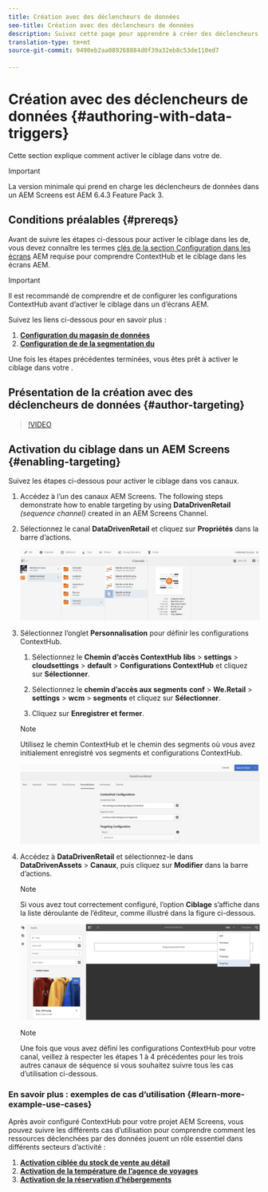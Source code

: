 ```yaml
---
title: Création avec des déclencheurs de données
seo-title: Création avec des déclencheurs de données
description: Suivez cette page pour apprendre à créer des déclencheurs de données.
translation-type: tm+mt
source-git-commit: 9490eb2aa089268884d0f39a32eb8c53de110ed7

---
```



# Création avec des déclencheurs de données {#authoring-with-data-triggers}

Cette section explique comment activer le ciblage dans votre  de.

>[!IMPORTANT]
> La version minimale qui prend en charge les déclencheurs de données dans un AEM Screens est AEM 6.4.3 Feature Pack 3.

## Conditions préalables {#prereqs}

Avant de suivre les étapes ci-dessous pour activer le ciblage dans les  de, vous devez connaître les termes [clés de la section Configuration dans les écrans](configuring-context-hub.md) AEM requise pour comprendre ContextHub et le ciblage dans les écrans AEM.

>[!IMPORTANT]
> Il est recommandé de comprendre et de configurer les configurations ContextHub avant d’activer le ciblage dans un  d’écrans AEM.

Suivez les liens ci-dessous pour en savoir plus :

1. **[Configuration du magasin de données](configuring-context-hub.md)**
1. **[Configuration de   de la segmentation du](configuring-context-hub.md)**

Une fois les étapes précédentes terminées, vous êtes prêt à activer le ciblage dans votre .

## Présentation de la création avec des déclencheurs de données {#author-targeting}

>[!VIDEO](https://video.tv.adobe.com/v/31921)

## Activation du ciblage dans un AEM Screens {#enabling-targeting}

Suivez les étapes ci-dessous pour activer le ciblage dans vos canaux.

1. Accédez à l’un des canaux AEM Screens. The following steps demonstrate how to enable targeting by using **DataDrivenRetail** *(sequence channel)* created in an AEM Screens Channel.

1. Sélectionnez le canal **DataDrivenRetail** et cliquez sur **Propriétés** dans la barre d’actions.

   ![screen_shot_2019-05-01at43332pm](assets/screen_shot_2019-05-01at43332pm.png)

1. Sélectionnez l’onglet **Personnalisation** pour définir les configurations ContextHub.

   1. Sélectionnez le **Chemin d’accès ContextHub** **libs** > **settings** > **cloudsettings** > **default** > **Configurations ContextHub** et cliquez sur **Sélectionner**.

   1. Sélectionnez le **chemin d’accès aux segments** **conf** > **We.Retail** > **settings** > **wcm** > **segments** et cliquez sur **Sélectionner**.

   1. Cliquez sur **Enregistrer et fermer**.
   >[!NOTE]
   >
   >Utilisez le chemin ContextHub et le chemin des segments où vous avez initialement enregistré vos segments et configurations ContextHub.

   ![screen_shot_2019-05-01at44030pm](assets/screen_shot_2019-05-01at44030pm.png)

1. Accédez à **DataDrivenRetail** et sélectionnez-le dans **DataDrivenAssets** > **Canaux**, puis cliquez sur **Modifier** dans la barre d’actions.

   >[!NOTE]
   >
   >Si vous avez tout correctement configuré, l’option **Ciblage** s’affiche dans la liste déroulante de l’éditeur, comme illustré dans la figure ci-dessous.

   ![screen_shot_2019-05-01at44231pm](assets/screen_shot_2019-05-01at44231pm.png)

   >[!NOTE]
   >
   >Une fois que vous avez défini les configurations ContextHub pour votre canal, veillez à respecter les étapes 1 à 4 précédentes pour les trois autres canaux de séquence si vous souhaitez suivre tous les cas d’utilisation ci-dessous.

### En savoir plus : exemples de cas d’utilisation {#learn-more-example-use-cases}

Après avoir configuré ContextHub pour votre projet AEM Screens, vous pouvez suivre les différents cas d’utilisation pour comprendre comment les ressources déclenchées par des données jouent un rôle essentiel dans différents secteurs d’activité :

1. **[Activation ciblée du stock de vente au détail](retail-inventory-activation.md)**
1. **[Activation de la température de l’agence de voyages](local-temperature-activation.md)**
1. **[Activation de la réservation d’hébergements](hospitality-reservation-activation.md)**

